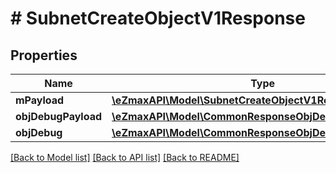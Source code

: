 # # SubnetCreateObjectV1Response

## Properties

Name | Type | Description | Notes
------------ | ------------- | ------------- | -------------
**mPayload** | [**\eZmaxAPI\Model\SubnetCreateObjectV1ResponseMPayload**](SubnetCreateObjectV1ResponseMPayload.md) |  |
**objDebugPayload** | [**\eZmaxAPI\Model\CommonResponseObjDebugPayload**](CommonResponseObjDebugPayload.md) |  | [optional]
**objDebug** | [**\eZmaxAPI\Model\CommonResponseObjDebug**](CommonResponseObjDebug.md) |  | [optional]

[[Back to Model list]](../../README.md#models) [[Back to API list]](../../README.md#endpoints) [[Back to README]](../../README.md)
